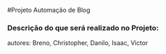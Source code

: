 #Projeto Automação de Blog
### Descrição do que será realizado no Projeto:

autores:
<author>Breno, Christopher, Danilo, Isaac, Victor </author>



